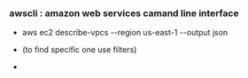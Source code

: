 ### awscli : amazon web services camand line interface

* aws ec2 describe-vpcs --region us-east-1 --output json

* (to find specific one use filters)

* 

